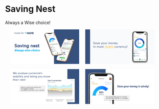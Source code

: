 # Saving Nest
Always a Wise choice!

<p align="center">
<img src="https://github.com/colakburak/Saving-Nest/blob/main/images/pitch_1.jpg" width="45%"/> &nbsp; &nbsp;  <img src="https://github.com/colakburak/Saving-Nest/blob/main/images/pitch_2.jpg" width="45%"/>
</p>

<p align="center">
<img src="https://github.com/colakburak/Saving-Nest/blob/main/images/pitch_3.jpeg" width="45%"/> &nbsp; &nbsp;  <img src="https://github.com/colakburak/Saving-Nest/blob/main/images/pitch_4.jpeg" width="45%"/>
</p>

<!---
![First](https://github.com/colakburak/Saving-Nest/blob/main/images/pitch_1.jpg "First") 
![Second](https://github.com/colakburak/Saving-Nest/blob/main/images/pitch_2.jpg "Second")
![Third](https://github.com/colakburak/Saving-Nest/blob/main/images/pitch_3.jpeg "Third")
![Fourth](https://github.com/colakburak/Saving-Nest/blob/main/images/pitch_3.jpeg "Fourth")
-->
